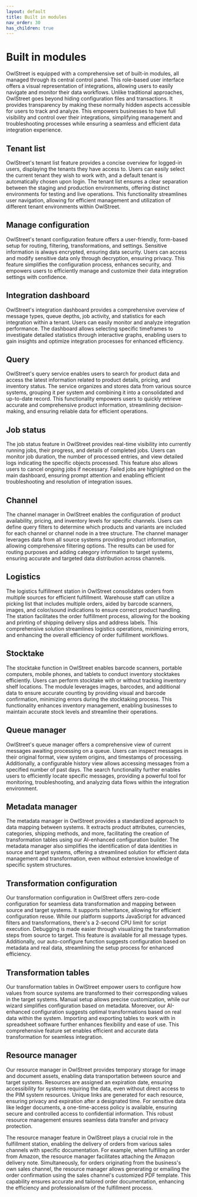 ```yaml
---
layout: default
title: Built in modules
nav_order: 30
has_children: true
---
```

# Built in modules
OwlStreet is equipped with a comprehensive set of built-in modules, all managed through its central control panel. This role-based user interface offers a visual representation of integrations, allowing users to easily navigate and monitor their data workflows. Unlike traditional approaches, OwlStreet goes beyond hiding configuration files and transactions. It provides transparency by making these normally hidden aspects accessible for users to track and analyze. This empowers businesses to have full visibility and control over their integrations, simplifying management and troubleshooting processes while ensuring a seamless and efficient data integration experience.

## Tenant list
OwlStreet's tenant list feature provides a concise overview for logged-in users, displaying the tenants they have access to. Users can easily select the current tenant they wish to work with, and a default tenant is automatically chosen upon login. The tenant list ensures a clear separation between the staging and production environments, offering distinct environments for testing and live operations. This functionality streamlines user navigation, allowing for efficient management and utilization of different tenant environments within OwlStreet.


## Manage configuration
OwlStreet's tenant configuration feature offers a user-friendly, form-based setup for routing, filtering, transformations, and settings. Sensitive information is always encrypted, ensuring data security. Users can access and modify sensitive data only through decryption, ensuring privacy. This feature simplifies the configuration process, enhances security, and empowers users to efficiently manage and customize their data integration settings with confidence.

## Integration dashboard
OwlStreet's integration dashboard provides a comprehensive overview of message types, queue depths, job activity, and statistics for each integration within a tenant. Users can easily monitor and analyze integration performance. The dashboard allows selecting specific timeframes to investigate detailed statistics through interactive graphs, enabling users to gain insights and optimize integration processes for enhanced efficiency.

## Query
OwlStreet's query service enables users to search for product data and access the latest information related to product details, pricing, and inventory status. The service organizes and stores data from various source systems, grouping it per system and combining it into a consolidated and up-to-date record. This functionality empowers users to quickly retrieve accurate and comprehensive product information, streamlining decision-making, and ensuring reliable data for efficient operations.

## Job status
The job status feature in OwlStreet provides real-time visibility into currently running jobs, their progress, and details of completed jobs. Users can monitor job duration, the number of processed entries, and view detailed logs indicating the specific objects processed. This feature also allows users to cancel ongoing jobs if necessary. Failed jobs are highlighted on the main dashboard, ensuring prompt attention and enabling efficient troubleshooting and resolution of integration issues.

## Channel
The channel manager in OwlStreet enables the configuration of product availability, pricing, and inventory levels for specific channels. Users can define query filters to determine which products and variants are included for each channel or channel node in a tree structure. The channel manager leverages data from all source systems providing product information, allowing comprehensive filtering options. The results can be used for routing purposes and adding category information to target systems, ensuring accurate and targeted data distribution across channels.

## Logistics
The logistics fulfillment station in OwlStreet consolidates orders from multiple sources for efficient fulfillment. Warehouse staff can utilize a picking list that includes multiple orders, aided by barcode scanners, images, and color/sound indications to ensure correct product handling. The station facilitates the order fulfillment process, allowing for the booking and printing of shipping delivery slips and address labels. This comprehensive solution streamlines logistics operations, minimizing errors, and enhancing the overall efficiency of order fulfillment workflows.

## Stocktake
The stocktake function in OwlStreet enables barcode scanners, portable computers, mobile phones, and tablets to conduct inventory stocktakes efficiently. Users can perform stocktake with or without tracking inventory shelf locations. The module leverages images, barcodes, and additional data to ensure accurate counting by providing visual and barcode confirmation, minimizing errors during the stocktaking process. This functionality enhances inventory management, enabling businesses to maintain accurate stock levels and streamline their operations.

## Queue manager
OwlStreet's queue manager offers a comprehensive view of current messages awaiting processing on a queue. Users can inspect messages in their original format, view system origins, and timestamps of processing. Additionally, a configurable history view allows accessing messages from a specified number of past days. The search functionality further enables users to efficiently locate specific messages, providing a powerful tool for monitoring, troubleshooting, and analyzing data flows within the integration environment.

## Metadata manager
The metadata manager in OwlStreet provides a standardized approach to data mapping between systems. It extracts product attributes, currencies, categories, shipping methods, and more, facilitating the creation of transformation tables using our AI-enhanced configuration builder. The metadata manager also simplifies the identification of data identities in source and target systems, offering a streamlined solution for efficient data management and transformation, even without extensive knowledge of specific system structures.

## Transformation configuration
Our transformation configuration in OwlStreet offers zero-code configuration for seamless data transformation and mapping between source and target systems. It supports inheritance, allowing for efficient configuration reuse. While our platform supports JavaScript for advanced filters and transformations, there's a 2-second CPU limit for script execution. Debugging is made easier through visualizing the transformation steps from source to target. This feature is available for all message types. Additionally, our auto-configure function suggests configuration based on metadata and real data, streamlining the setup process for enhanced efficiency.

## Transformation tables
Our transformation tables in OwlStreet empower users to configure how values from source systems are transformed to their corresponding values in the target systems. Manual setup allows precise customization, while our wizard simplifies configuration based on metadata. Moreover, our AI-enhanced configuration suggests optimal transformations based on real data within the system. Importing and exporting tables to work with in spreadsheet software further enhances flexibility and ease of use. This comprehensive feature set enables efficient and accurate data transformation for seamless integration.

## Resource manager
Our resource manager in OwlStreet provides temporary storage for image and document assets, enabling data transportation between source and target systems. Resources are assigned an expiration date, ensuring accessibility for systems requiring the data, even without direct access to the PIM system resources. Unique links are generated for each resource, ensuring privacy and expiration after a designated time. For sensitive data like ledger documents, a one-time-access policy is available, ensuring secure and controlled access to confidential information. This robust resource management ensures seamless data transfer and privacy protection.

The resource manager feature in OwlStreet plays a crucial role in the fulfillment station, enabling the delivery of orders from various sales channels with specific documentation. For example, when fulfilling an order from Amazon, the resource manager facilitates attaching the Amazon delivery note. Simultaneously, for orders originating from the business's own sales channel, the resource manager allows generating or emailing the order confirmation using the sales channel's customized PDF template. This capability ensures accurate and tailored order documentation, enhancing the efficiency and professionalism of the fulfillment process.
